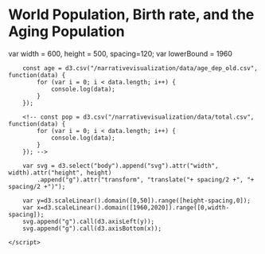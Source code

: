 # World Population, Birth rate, and the Aging Population    
<script src="https://d3js.org/d3.v5.min.js"></script>   
<body>
    <style> path {stroke: black;}</style>   
    <script, class="center-screen">
        var width = 600, height = 500, spacing=120;
        var lowerBound = 1960
        
        const age = d3.csv("/narrativevisualization/data/age_dep_old.csv", function(data) {
            for (var i = 0; i < data.length; i++) {
                console.log(data);
            }
        });

        <!-- const pop = d3.csv("/narrativevisualization/data/total.csv", function(data) {
            for (var i = 0; i < data.length; i++) {
                console.log(data);
            }
        }); -->

        var svg = d3.select("body").append("svg").attr("width", width).attr("height", height)
            .append("g").attr("transform", "translate("+ spacing/2 +", "+ spacing/2 +")");

        var y=d3.scaleLinear().domain([0,50]).range([height-spacing,0]);
        var x=d3.scaleLinear().domain([1960,2020]).range([0,width-spacing]);
        svg.append("g").call(d3.axisLeft(y));
        svg.append("g").call(d3.axisBottom(x));
        
    </script>
</body>